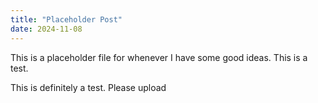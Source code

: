 ```yaml
---
title: "Placeholder Post"
date: 2024-11-08
---
```


This is a placeholder file for whenever I have some good ideas.
This is a test.

This is definitely a test.
Please upload
